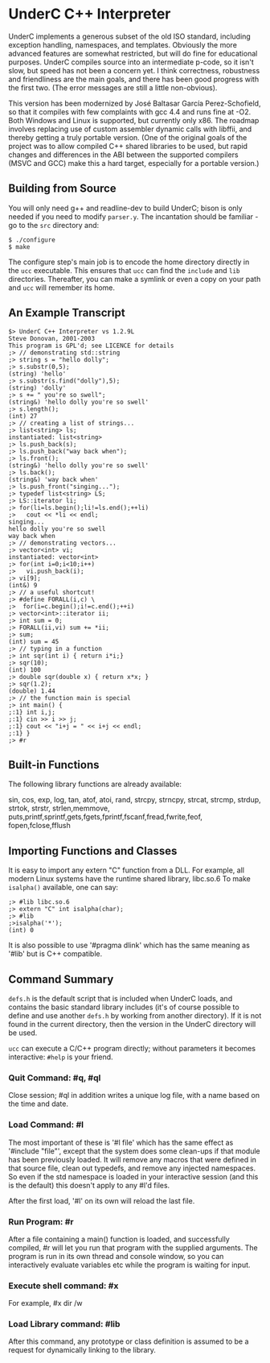 # UnderC C++ Interpreter

UnderC implements a generous subset of the old ISO standard, including
exception handling, namespaces, and templates.  Obviously the more
advanced features are somewhat restricted, but will do fine for
educational purposes.  UnderC compiles source into an intermediate
p-code, so it isn't slow, but speed has not
been a concern yet.  I think correctness, robustness and friendliness
are the main goals, and there has been good progress with the first two.
(The error messages are still a little non-obvious).

This version has been modernized by José Baltasar García Perez-Schofield, so
that it compiles with few complaints with gcc 4.4 and runs fine at -O2. 
Both Windows and Linux is supported, but currently only x86.  The roadmap involves
replacing use of custom assembler dynamic calls with libffii, and  thereby getting
a truly portable version.  (One of the original goals of the project was to allow
compiled C++ shared libraries to be used, but rapid changes and differences in
the ABI between the supported compilers (MSVC and GCC) make this a hard
target, especially for a portable version.)

## Building from Source

You will only need g++ and readline-dev to build UnderC; bison is only needed if you 
need to modify `parser.y`. The incantation should be familiar - go to the `src`
directory and:

    $ ./configure
    $ make
    
The configure step's main job is to encode the home directory directly in the
`ucc` executable.  This ensures that `ucc` can find the `include` and `lib`
directories.  Thereafter, you can make a symlink or even a copy on your path
and `ucc` will remember its home.


## An Example Transcript

    $> UnderC C++ Interpreter vs 1.2.9L
    Steve Donovan, 2001-2003
    This program is GPL'd; see LICENCE for details
    ;> // demonstrating std::string
    ;> string s = "hello dolly";
    ;> s.substr(0,5);
    (string) 'hello'
    ;> s.substr(s.find("dolly"),5);
    (string) 'dolly'
    ;> s += " you're so swell";
    (string&) 'hello dolly you're so swell'
    ;> s.length();
    (int) 27
    ;> // creating a list of strings...
    ;> list<string> ls;
    instantiated: list<string>
    ;> ls.push_back(s);
    ;> ls.push_back("way back when");
    ;> ls.front();
    (string&) 'hello dolly you're so swell'
    ;> ls.back();
    (string&) 'way back when'
    ;> ls.push_front("singing...");
    ;> typedef list<string> LS;
    ;> LS::iterator li;
    ;> for(li=ls.begin();li!=ls.end();++li)
    ;>   cout << *li << endl;
    singing...
    hello dolly you're so swell
    way back when
    ;> // demonstrating vectors...
    ;> vector<int> vi;
    instantiated: vector<int>
    ;> for(int i=0;i<10;i++)
    ;>   vi.push_back(i);
    ;> vi[9];
    (int&) 9
    ;> // a useful shortcut!
    ;> #define FORALL(i,c) \
    ;>  for(i=c.begin();i!=c.end();++i)
    ;> vector<int>::iterator ii;
    ;> int sum = 0;
    ;> FORALL(ii,vi) sum += *ii;
    ;> sum;
    (int) sum = 45
    ;> // typing in a function
    ;> int sqr(int i) { return i*i;}
    ;> sqr(10);
    (int) 100
    ;> double sqr(double x) { return x*x; }
    ;> sqr(1.2);
    (double) 1.44
    ;> // the function main is special
    ;> int main() {
    ;:1} int i,j;
    ;:1} cin >> i >> j;
    ;:1} cout << "i+j = " << i+j << endl;
    ;:1} }
    ;> #r                      
    
## Built-in Functions

The following library functions are already available:

sin, cos, exp, log, tan, atof, atoi, rand, 
strcpy, strncpy, strcat, strcmp, strdup, strtok, strstr, strlen,memmove,
puts,printf,sprintf,gets,fgets,fprintf,fscanf,fread,fwrite,feof,
fopen,fclose,fflush 


## Importing Functions and Classes

It is easy to import any extern "C" function from a DLL. For example,
all modern Linux systems have the runtime shared library, libc.so.6
To make `isalpha()` available, one can say:

    ;> #lib libc.so.6
    ;> extern "C" int isalpha(char);
    ;> #lib
    ;>isalpha('*');
    (int) 0

It is also possible to use '#pragma dlink' which has the same meaning as 
'#lib' but is C++ compatible.

## Command Summary

`defs.h` is the default script that is included when UnderC loads, and
contains the basic standard library includes (it's of course possible
to define and use another `defs.h` by working from another directory). 
If it is not found in the current directory, then the version in the 
UnderC directory will be used.

`ucc` can execute a C/C++ program directly; without parameters it becomes 
interactive: `#help` is your friend.

### Quit Command: #q, #ql

Close session; #ql in addition writes a unique log file, with a
name based on the time and date.

### Load Command: #l <file>

The most important of these is '#l file' which has the same effect
as '#include "file"', except that the system does some clean-ups if
that module has been previously loaded.  It will remove any macros
that were defined in that source file, clean out typedefs, and 
remove any injected namespaces.  So even if the std namespace is 
loaded in your interactive session (and this is the default) this
doesn't apply to any #l'd files.

After the first load, '#l' on its own will reload the last file.

### Run Program: #r <file> <command-line arguments>

After a file containing a main() function is loaded, and successfully
compiled, #r will let you run that program with the supplied
arguments.  The program is run in its own thread and console window,
so you can interactively evaluate variables etc while the program is
waiting for input.

### Execute shell command: #x <cmd>

For example, #x dir /w

### Load Library command: #lib <dll>

After this command, any prototype or class definition is assumed
to be a request for dynamically linking to the library.


  

